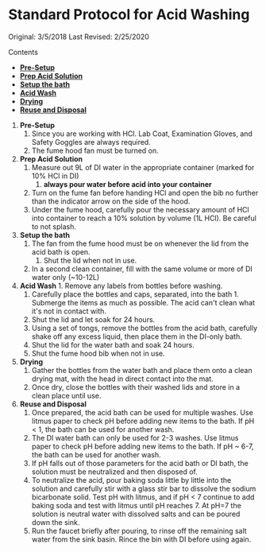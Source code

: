 # Standard Protocol for Acid Washing

Original: 3/5/2018
Last Revised: 2/25/2020

Contents
- [**Pre-Setup**](#Pre-Setup)
- [**Prep Acid Solution**](#Prep_Acid_Solution)
- [**Setup the bath**](#Setup_the_bath)
- [**Acid Wash**](#Acid_Wash) 
- [**Drying**](#Drying) 
- [**Reuse and Disposal**](#Reuse_and_Disposal)
 

1. <a name="Pre-Setup"></a> **Pre-Setup**
	1. Since you are working with HCl. Lab Coat, Examination Gloves, and Safety Goggles are always required.
	1. The fume hood fan must be turned on. 
2. <a name="Prep_Acid_Solution"></a> **Prep Acid Solution**
	1. Measure out 9L of DI water in the appropriate container (marked for 10% HCl in DI)
		1. **always pour water before acid into your container**
	1. Turn on the fume fan before handing HCl and open the bib no further than the indicator arrow on the side of the hood.
	1. Under the fume hood, carefully pour the necessary amount of HCl into container to reach a 10% solution by volume (1L HCl). Be careful to not splash.
3. <a name="Setup_the_bath"></a> **Setup the bath**
	1. The fan from the fume hood must be on whenever the lid from the acid bath is open.
		  1. Shut the lid when not in use.
	1. In a second clean container, fill with the same volume or more of DI water only (~10-12L)
4. <a name="Acid_Wash"></a> **Acid Wash**
    	1. Remove any labels from bottles before washing.
	1. Carefully place the bottles and caps, separated, into the bath 
           1. Submerge the items as much as possible.  The acid can't clean what it's not in contact with.
	1. Shut the lid and let soak for 24 hours.
	1. Using a set of tongs, remove the bottles from the acid bath, carefully shake off any excess liquid, then place them in the DI-only bath.
	1. Shut the lid for the water bath and soak 24 hours.
	1. Shut the fume hood bib when not in use.
5. <a name="Drying"></a> **Drying**
	1. Gather the bottles from the water bath and place them onto a clean drying mat, with the head in direct contact into the mat.
	1. Once dry, close the bottles with their washed lids and store in a clean place until use.
6. <a name="Reuse_and_Disposal"></a> **Reuse and Disposal**
	1. Once prepared, the acid bath can be used for multiple washes.  Use litmus paper to check pH before adding new items to the bath.  If pH < 1, the bath can be used for another wash.
	1. The DI water bath can only be used for 2-3 washes.  Use litmus paper to check pH before adding new items to the bath.  If pH ~ 6-7, the bath can be used for another wash.
	1. If pH falls out of those parameters for the acid bath or DI bath, the solution must be neutralized and then disposed of.  
	1. To neutralize the acid, pour baking soda little by little into the solution and carefully stir with a glass stir bar to dissolve the sodium bicarbonate solid.  Test pH with litmus, and if pH < 7 continue to add baking soda and test with litmus until pH reaches 7.  At pH=7 the solution is neutral water with dissolved salts and can be poured down the sink. 
	1. Run the faucet briefly after pouring, to rinse off the remaining salt water from the sink basin.  Rince the bin with DI before using again.
	
